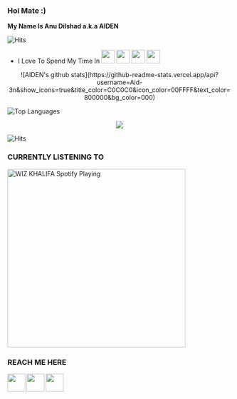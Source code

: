 ### Hoi Mate :)

<b> My Name Is Anu Dilshad a.k.a AIDEN </b>


![Hits](https://hits.seeyoufarm.com/api/count/incr/badge.svg?url=https%3A%2F%2Fgithub.com%2FAid-3n)
- I Love To Spend My Time In <img  src="https://cdn.jsdelivr.net/npm/simple-icons@3.5.0/icons/telegram.svg" width="30px" />   <img src ="https://cdn.jsdelivr.net/npm/simple-icons@3.5.0/icons/github.svg" width="30px" />   <img src="https://cdn.jsdelivr.net/npm/simple-icons@3.5.0/icons/heroku.svg" width="30px" />  <img src="https://cdn.jsdelivr.net/npm/simple-icons@3.5.0/icons/xbox.svg" width="30px" />

<p align="center">
![AIDEN's github stats](https://github-readme-stats.vercel.app/api?username=Aid-3n&show_icons=true&title_color=C0C0C0&icon_color=00FFFF&text_color=800000&bg_color=000)

![Top Languages](https://github-readme-stats.vercel.app/api/top-langs/?username=aid-3n&layout=compact&theme=dark)
</p>

<p align="center">
  <a href="https://github.com/AID-3N">
    <img src="https://github-readme-streak-stats.herokuapp.com/?user=Aid-3n#version3"/>
  </a>
</p>


![Hits](https://hits.seeyoufarm.com/api/count/incr/badge.svg?url=https%3A%2F%2Fgithub.com%2FAid-3n)


### CURRENTLY LISTENING TO 

<img src="https://now-playing-codestackr.vercel.app/api/spotify-playing" alt="WIZ KHALIFA Spotify Playing" width="400" />

### REACH ME HERE

[<img align="left" src="https://cdn.jsdelivr.net/npm/simple-icons@3.5.0/icons/telegram.svg" width="40px" />](https://tx.me/AID_3N)
[<img align="left" src ="https://cdn.jsdelivr.net/npm/simple-icons@3.5.0/icons/gmail.svg" width="40px" />](mailto:dilshadanu8@gmail.com)
[<img align="left" src ="https://cdn.jsdelivr.net/npm/simple-icons@3.5.0/icons/instagram.svg" width="40px" />](https://www.instagram.com/anu_.dx/)
